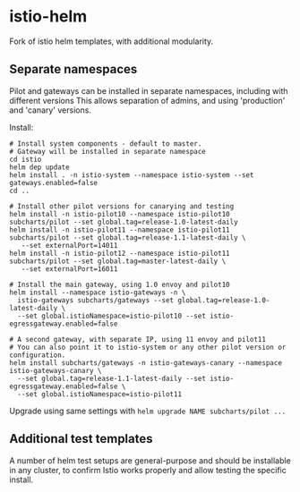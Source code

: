 # istio-helm

Fork of istio helm templates, with additional modularity.

## Separate namespaces

Pilot and gateways can be installed in separate namespaces, including with different versions 
This allows separation of admins, and using 'production' and 'canary' versions. 


Install:

```
# Install system components - default to master. 
# Gateway will be installed in separate namespace
cd istio
helm dep update
helm install . -n istio-system --namespace istio-system --set gateways.enabled=false
cd ..

# Install other pilot versions for canarying and testing
helm install -n istio-pilot10 --namespace istio-pilot10 subcharts/pilot --set global.tag=release-1.0-latest-daily
helm install -n istio-pilot11 --namespace istio-pilot11 subcharts/pilot --set global.tag=release-1.1-latest-daily \
   --set externalPort=14011
helm install -n istio-pilot12 --namespace istio-pilot11 subcharts/pilot --set global.tag=master-latest-daily \
   --set externalPort=16011

# Install the main gateway, using 1.0 envoy and pilot10
helm install --namespace istio-gateways -n \
  istio-gateways subcharts/gateways --set global.tag=release-1.0-latest-daily \
  --set global.istioNamespace=istio-pilot10 --set istio-egressgateway.enabled=false

# A second gateway, with separate IP, using 11 envoy and pilot11
# You can also point it to istio-system or any other pilot version or configuration.
helm install subcharts/gateways -n istio-gateways-canary --namespace istio-gateways-canary \
  --set global.tag=release-1.1-latest-daily --set istio-egressgateway.enabled=false \
  --set global.istioNamespace=istio-pilot11

```

Upgrade using same settings with ```helm upgrade NAME subcharts/pilot ...```

## Additional test templates

A number of helm test setups are general-purpose and should be installable in any cluster, to confirm
Istio works properly and allow testing the specific install.


